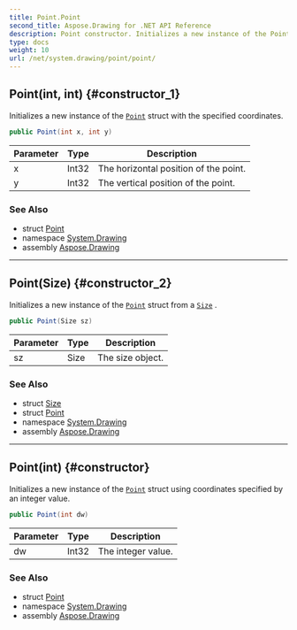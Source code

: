```yaml
---
title: Point.Point
second_title: Aspose.Drawing for .NET API Reference
description: Point constructor. Initializes a new instance of the Point struct with the specified coordinates
type: docs
weight: 10
url: /net/system.drawing/point/point/
---
```

## Point(int, int) {#constructor_1}

Initializes a new instance of the [`Point`](../) struct with the specified coordinates.

```csharp
public Point(int x, int y)
```

| Parameter | Type | Description |
| --- | --- | --- |
| x | Int32 | The horizontal position of the point. |
| y | Int32 | The vertical position of the point. |

### See Also

* struct [Point](../)
* namespace [System.Drawing](../../point/)
* assembly [Aspose.Drawing](../../../)

---

## Point(Size) {#constructor_2}

Initializes a new instance of the [`Point`](../) struct from a [`Size`](../../size/) .

```csharp
public Point(Size sz)
```

| Parameter | Type | Description |
| --- | --- | --- |
| sz | Size | The size object. |

### See Also

* struct [Size](../../size/)
* struct [Point](../)
* namespace [System.Drawing](../../point/)
* assembly [Aspose.Drawing](../../../)

---

## Point(int) {#constructor}

Initializes a new instance of the [`Point`](../) struct using coordinates specified by an integer value.

```csharp
public Point(int dw)
```

| Parameter | Type | Description |
| --- | --- | --- |
| dw | Int32 | The integer value. |

### See Also

* struct [Point](../)
* namespace [System.Drawing](../../point/)
* assembly [Aspose.Drawing](../../../)


